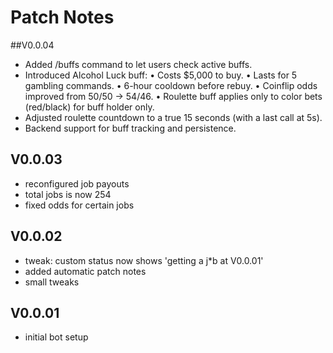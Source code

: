 # Patch Notes

##V0.0.04

- Added /buffs command to let users check active buffs.
- Introduced Alcohol Luck buff:
   • Costs $5,000 to buy.
   • Lasts for 5 gambling commands.
   • 6-hour cooldown before rebuy.
   • Coinflip odds improved from 50/50 → 54/46.
   • Roulette buff applies only to color bets (red/black) for buff holder only.
- Adjusted roulette countdown to a true 15 seconds (with a last call at 5s).
- Backend support for buff tracking and persistence.


## V0.0.03
- reconfigured job payouts
- total jobs is now 254
- fixed odds for certain jobs


## V0.0.02
- tweak: custom status now shows 'getting a j*b at V0.0.01'
- added automatic patch notes
- small tweaks

## V0.0.01
- initial bot setup
